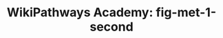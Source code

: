 ---
authors:
- Khanspers
- AlexanderPico
- MaintBot
description: Do not modify or delete. This pathway is part of the collection of content
  used by [https://wikipathways.github.io/academy/ WikiPathways Academy].
last-edited: 2019-09-17
organisms:
- Homo sapiens
redirect_from:
- /index.php/Pathway:WP3919
- /instance/WP3919
revision: null
schema-jsonld:
- '@context': https://schema.org/
  '@id': https://wikipathways.github.io/pathways/WP3919.html
  '@type': Dataset
  creator:
    '@type': Organization
    name: WikiPathways
  description: Do not modify or delete. This pathway is part of the collection of
    content used by [https://wikipathways.github.io/academy/ WikiPathways Academy].
  keywords:
  - G6PD
  - Glucose
  - Glucose-6-phosphate
  - HK1
  - Pentose Phosphate Pathway
  license: CC0
  name: 'WikiPathways Academy: fig-met-1-second'
seo: CreativeWork
title: 'WikiPathways Academy: fig-met-1-second'
wpid: WP3919
---